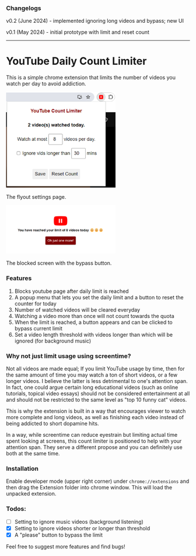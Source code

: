 ### Changelogs
v0.2 (June 2024) - implemented ignoring long videos and bypass; new UI


v0.1 (May 2024) - initial prototype with limit and reset count
<hr>

# YouTube Daily Count Limiter

This is a simple chrome extension that limits the number of videos you watch per day to avoid addiction.

<img alt="settings" src="Screenshots/settings.png" width="300px">
<p>The flyout settings page.</p>
<img alt="block" src="Screenshots/block.png" width="300px">
<p>The blocked screen with the bypass button.</p>

### Features
1. Blocks youtube page after daily limit is reached
2. A popup menu that lets you set the daily limit and a button to reset the counter for today
3. Number of watched videos will be cleared everyday
4. Watching a video more than once will not count towards the quota
5. When the limit is reached, a button appears and can be clicked to bypass current limit
6. Set a video length threshold with videos longer than which will be ignored (for background music) 

### Why not just limit usage using screentime?
Not all videos are made equal; If you limit YouTube usage by time, then for the same amount of time you may watch a ton of short videos, or a few longer videos. I believe the latter is less detrimental to one's attention span. In fact, one could argue certain long educational videos (such as online tutorials, topical video essays) should not be considered entertainment at all and should not be restricted to the same level as "top 10 funny cat" videos.

This is why the extension is built in a way that encourages viewer to watch more complete and long videos, as well as finishing each video instead of being addicted to short dopamine hits.

In a way, while screentime can reduce eyestrain but limiting actual time spent looking at screens, this count limiter is positioned to help with your attention span. They serve a different propose and you can definitely use both at the same time.

### Installation
Enable developer mode (upper right corner) under `chrome://extensions` and then drag the Extension folder into chrome window. This will load the unpacked extension.

### Todos:
- [ ] Setting to ignore music videos (background listening)
- [x] Setting to ignore videos shorter or longer than threshold
- [x] A "please" button to bypass the limit

Feel free to suggest more features and find bugs!